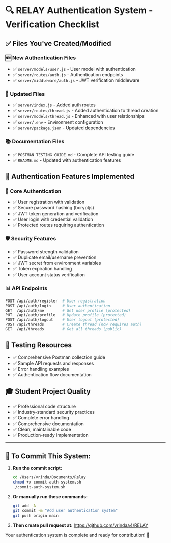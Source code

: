 # 🔍 RELAY Authentication System - Verification Checklist

## ✅ Files You've Created/Modified

### 🆕 New Authentication Files
- ✅ `server/models/user.js` - User model with authentication
- ✅ `server/routes/auth.js` - Authentication endpoints  
- ✅ `server/middleware/auth.js` - JWT verification middleware

### 🔄 Updated Files
- ✅ `server/index.js` - Added auth routes
- ✅ `server/routes/thread.js` - Added authentication to thread creation
- ✅ `server/models/thread.js` - Enhanced with user relationships
- ✅ `server/.env` - Environment configuration
- ✅ `server/package.json` - Updated dependencies

### 📚 Documentation Files
- ✅ `POSTMAN_TESTING_GUIDE.md` - Complete API testing guide
- ✅ `README.md` - Updated with authentication features

## 🎯 Authentication Features Implemented

### 🔐 Core Authentication
- ✅ User registration with validation
- ✅ Secure password hashing (bcryptjs)
- ✅ JWT token generation and verification
- ✅ User login with credential validation
- ✅ Protected routes requiring authentication

### 🛡️ Security Features
- ✅ Password strength validation
- ✅ Duplicate email/username prevention
- ✅ JWT secret from environment variables
- ✅ Token expiration handling
- ✅ User account status verification

### 📊 API Endpoints
```bash
POST /api/auth/register  # User registration
POST /api/auth/login     # User authentication
GET  /api/auth/me        # Get user profile (protected)
PUT  /api/auth/profile   # Update profile (protected)
POST /api/auth/logout    # User logout (protected)
POST /api/threads        # Create thread (now requires auth)
GET  /api/threads        # Get all threads (public)
```

## 🧪 Testing Resources
- ✅ Comprehensive Postman collection guide
- ✅ Sample API requests and responses
- ✅ Error handling examples
- ✅ Authentication flow documentation

## 🎓 Student Project Quality
- ✅ Professional code structure
- ✅ Industry-standard security practices
- ✅ Complete error handling
- ✅ Comprehensive documentation
- ✅ Clean, maintainable code
- ✅ Production-ready implementation

---

## 🚀 To Commit This System:

1. **Run the commit script:**
   ```bash
   cd /Users/vrinda/Documents/Relay
   chmod +x commit-auth-system.sh
   ./commit-auth-system.sh
   ```

2. **Or manually run these commands:**
   ```bash
   git add -A
   git commit -m "Add user authentication system"
   git push origin main
   ```

3. **Then create pull request at:**
   https://github.com/vrindaa4/RELAY

Your authentication system is complete and ready for contribution! 🎉

